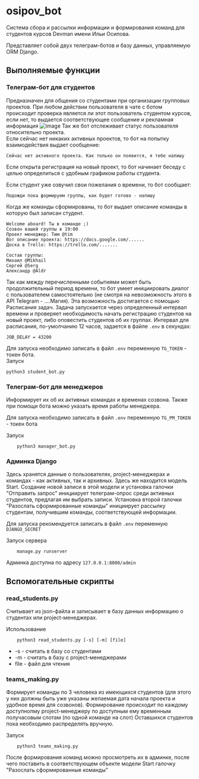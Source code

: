 # osipov_bot

Система сбора и рассылки информации и формирования команд для студентов курсов Devman имени Ильи Осипова.

Представляет собой двух телеграм-ботов и базу данных, управляемую ORM Django.

## Выполняемые функции

### Телеграм-бот для студентов

Предназначен для общения со студентами при организации групповых проектов.
При любом действии пользователя в чате с ботом происходит проверка является ли этот пользователь студентом курсов, 
если нет, то выдается соответствующее сообщение и рекламная информация
![image](https://user-images.githubusercontent.com/22379662/172062471-5b7eb9a6-447d-41a4-a045-8ce07eeb378d.png)
Так же бот отслеживает статус пользователя относительно проекта.   
Если сейчас нет никаких активных проектов, то бот на попытку взаимодействия выдает сообщение:
```
Сейчас нет активного проекта. Как только он появится, я тебе напишу
```
Если открыта регистрация на новый проект, то бот начинает беседу с целью определиться с удобным графиком работы студента.  

Если студент уже озвучил свои пожелания о времени, то бот сообщает:
```
Подожди пока формируем группы, как будет готово - напишу
```
Когда же команды сформированы, то бот выдает описание команды в которую был записан студент.
```
Welcome aboard! Ты в команде ;)
Созвон вашей группы в 19:00
Проект менеджер: Тим @tim
Вот описание проекта: https://docs.google.com/......
Доска в Trello: https://trello.com/.......

Состав группы:
Михаил @Mikhail
Сергей @Serg
Александр @Aldr
```

Так как между перечисленными событиями может быть продолжительный период времени,
то бот умеет инициировать диалог с пользователем самостоятельно (не смотря на невозможность этого в API Telegram - ....Магия). Эта возможность достигается с помощью Расписания задач. Задача запускается через определенный интервал времени и проверяет необходимость начать регистрацию студентов на новый проект, либо оповестить студентов об их группах. Интервал для расписания, по-умолчанию 12 часов, задается в файле `.env` в секундах:
```
JOB_DELAY = 43200
```
Для запуска необходимо записать в файл `.env` переменную `TG_TOKEN` - токен бота.  
Запуск
```
python3 student_bot.py
```

### Телеграм-бот для менеджеров

Информирует их об их активных командах и временах созвона. Также при помощи бота можно указать время работы менеджера.

Для запуска необходимо записать в файл `.env` переменную `TG_PM_TOKEN` - токен бота

Запуск

        python3 manager_bot.py

### Админка Django

Здесь хранятся данные о пользователях, project-менеджерах и командах - как активных, так и архивных. Здесь же находится модель Start.
Создание новой записи в этой модели и установка галочки "Отправить запрос" инициирует телеграм-опрос среди активных студентов,
предлагая им выбрать записи. Установка второй галочки "Разослать сформированные команды" инициирует рассылку студентам, получившим команды,
соответствующей информации.

Для запуска рекомендуется записать в файл `.env` переменную `DJANGO_SECRET`

Запуск сервера

        manage.py runserver
        
Админка доступна по адресу `127.0.0.1:8000/admin`

## Вспомогательные скрипты

### read_students.py

Считывает из json-файла и записывает в базу данных информацию о студентах или project-менеджерах.

Использование

        python3 read_students.py [-s] [-m] [file]
        
- -s - считать в базу со студентами
- -m - считать в базу с project-менеджерами
- file - файл для чтения

### teams_making.py

Формирует команды по 3 человека из имеющихся студентов (для этого у них должны быть уже указаны желаемая дата начала проекта и удобное время для созвонов).
Формирование происходит по каждому доступнопму project-менеджеру по доступным ему временным получасовым слотам (по одной команде на слот)
Оставшихся студентов пока необходимо распределять вручную.

Запуск

        python3 teams_making.py
        
После формирования команд можно просмотреть их в админке, после чего поставить в соответствующем объекте модели Start галочку "Разослать сформированные команды"
